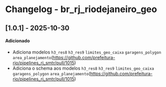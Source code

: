 # Changelog - br_rj_riodejaneiro_geo

## [1.0.1] - 2025-10-30

#### Adicionado

- Adiciona modelos `h3_res8` `h3_res9` `limites_geo_caixa` `garagens_polygon` `area_planejamento`(https://github.com/prefeitura-rio/pipelines_rj_smtr/pull/1015)
- Adiciona o schema aos modelos `h3_res8` `h3_res9` `limites_geo_caixa` `garagens_polygon` `area_planejamento`(https://github.com/prefeitura-rio/pipelines_rj_smtr/pull/1015)